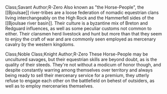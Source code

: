 Class;Savant Author;R-Zero
Also known as "the Horse-People", the [[Bjoulsae]] river-tribes are a loose federation of nomadic equestrian clans living interchangeably on the High Rock and the Hammerfell sides of the [[Bjoulsae river basin]]. Their culture is a byzantine mix of Breton and Redguard influences, as well as some peculiar customs not common to either. Their clansmen herd livestock and hunt but more than that they seem to enjoy the craft of war and are commonly seen employed as mercenary cavalry by the western kingdoms.

Class;Noble Class;Knight Author;R-Zero
These Horse-People may be uncultured savages, but their equestrian skills are beyond doubt, as is the quality of their steeds. They're not without a modicum of honor though, and despite constantly warring among themselves over territory and always being ready to sell their mercenary service for a premium, they utterly refuse to engage each other on the battlefield on behest of outsiders, as well as to employ mercenaries themselves.